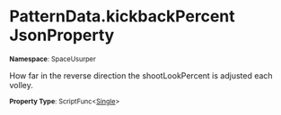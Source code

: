 # PatternData.kickbackPercent JsonProperty

<small>**Namespace**: SpaceUsurper</small>

How far in the reverse direction the shootLookPercent is adjusted each volley.

<small>**Property Type**: ScriptFunc&lt;[Single](https://docs.microsoft.com/en-us/dotnet/api/system.single?view=netframework-4.5)&gt;</small>

